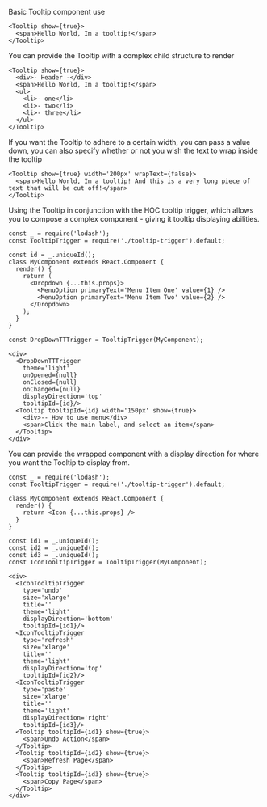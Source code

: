 Basic Tooltip component use
```
<Tooltip show={true}>
  <span>Hello World, Im a tooltip!</span>
</Tooltip>
```

You can provide the Tooltip with a complex child structure to render
```
<Tooltip show={true}>
  <div>- Header -</div>
  <span>Hello World, Im a tooltip!</span>
  <ul>
    <li>- one</li>
    <li>- two</li>
    <li>- three</li>
  </ul>
</Tooltip>
```

If you want the Tooltip to adhere to a certain width, you can pass a value down, you can also specify whether or not you wish the text to wrap inside the tooltip
```
<Tooltip show={true} width='200px' wrapText={false}>
  <span>Hello World, Im a tooltip! And this is a very long piece of text that will be cut off!</span>
</Tooltip>
```

Using the Tooltip in conjunction with the HOC tooltip trigger, which allows you to compose a complex component - giving it tooltip displaying abilities.
```
const _ = require('lodash');
const TooltipTrigger = require('./tooltip-trigger').default;

const id = _.uniqueId();
class MyComponent extends React.Component {
  render() {
    return (
      <Dropdown {...this.props}>
        <MenuOption primaryText='Menu Item One' value={1} />
        <MenuOption primaryText='Menu Item Two' value={2} />
      </Dropdown>
    );
  }
}

const DropDownTTTrigger = TooltipTrigger(MyComponent);

<div>
  <DropDownTTTrigger
    theme='light'
    onOpened={null}
    onClosed={null}
    onChanged={null}
    displayDirection='top'
    tooltipId={id}/>
  <Tooltip tooltipId={id} width='150px' show={true}>
    <div>-- How to use menu</div>
    <span>Click the main label, and select an item</span>
  </Tooltip>
</div>
```

You can provide the wrapped component with a display direction for where you want the Tooltip to display from.
```
const _ = require('lodash');
const TooltipTrigger = require('./tooltip-trigger').default;

class MyComponent extends React.Component {
  render() {
    return <Icon {...this.props} />
  }
}

const id1 = _.uniqueId();
const id2 = _.uniqueId();
const id3 = _.uniqueId();
const IconTooltipTrigger = TooltipTrigger(MyComponent);

<div>
  <IconTooltipTrigger
    type='undo'
    size='xlarge'
    title=''
    theme='light'
    displayDirection='bottom'
    tooltipId={id1}/>
  <IconTooltipTrigger
    type='refresh'
    size='xlarge'
    title=''
    theme='light'
    displayDirection='top'
    tooltipId={id2}/>
  <IconTooltipTrigger
    type='paste'
    size='xlarge'
    title=''
    theme='light'
    displayDirection='right'
    tooltipId={id3}/>
  <Tooltip tooltipId={id1} show={true}>
    <span>Undo Action</span>
  </Tooltip>
  <Tooltip tooltipId={id2} show={true}>
    <span>Refresh Page</span>
  </Tooltip>
  <Tooltip tooltipId={id3} show={true}>
    <span>Copy Page</span>
  </Tooltip>
</div>
```
